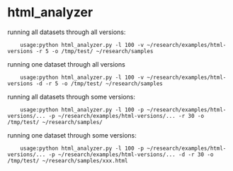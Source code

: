 # html_analyzer

running all datasets through all versions:

        usage:python html_analyzer.py -l 100 -v ~/research/examples/html-versions -r 5 -o /tmp/test/ ~/research/samples

running one dataset through all versions

		usage:python html_analyzer.py -l 100 -v ~/research/examples/html-versions -d -r 5 -o /tmp/test/ ~/research/samples

running all datasets through some versions:

        usage:python html_analyzer.py -l 100 -p ~/research/examples/html-versions/... -p ~/research/examples/html-versions/... -r 30 -o /tmp/test/ ~/research/samples/

running one dataset through some versions:

        usage:python html_analyzer.py -l 100 -p ~/research/examples/html-versions/... -p ~/research/examples/html-versions/... -d -r 30 -o /tmp/test/ ~/research/samples/xxx.html
